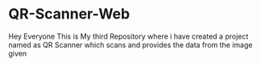 # QR-Scanner-Web
Hey Everyone This is My third Repository where i have created a project named as QR Scanner which scans and provides the data from the image given
